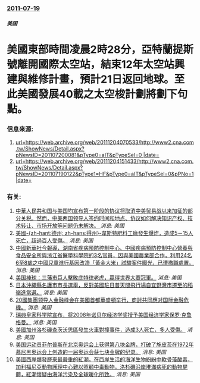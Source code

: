 ### [2011-07-19](/news/2011/07/19/index.md)

##### 美国
#  美國東部時間凌晨2時28分，亞特蘭提斯號離開國際太空站，結束12年太空站興建與維修計畫，預計21日返回地球。至此美國發展40載之太空梭計劃將劃下句點。 




### 信息来源:

1. [url=https://web.archive.org/web/20111204070533/http://www2.cna.com.tw/ShowNews/Detail.aspx?pNewsID=201107200081&pType0=aIT&pTypeSel=0 |date= ](http://www2.cna.com.tw/ShowNews/Detail.aspx?pNewsID=201107200081&pType0=aIT&pTypeSel=0)
2. [url=https://web.archive.org/web/20111204151433/http://www2.cna.com.tw/ShowNews/Detail.aspx?pNewsID=201107190122&pType1=HF&pType0=aIT&pTypeSel=0&pPNo=1 |date= ](http://www2.cna.com.tw/ShowNews/Detail.aspx?pNewsID=201107190122&pType1=HF&pType0=aIT&pTypeSel=0&pPNo=1)

### 有关:

1. [ 中華人民共和国与美国均宣布第一阶段的协议将取消中美贸易战以来加征的部分关税。然而，中美两国领导人签约时间和地点、协议如何解决知识产权、技术转让、市场开放等问题仍未解决。 ](/zh/news/2019/11/7/中華人民共和国与美国均宣布第一阶段的协议将取消中美贸易战以来加征的部分关税-然而-中美两国领导人签约时间和地点-协议如.md) _消息: 美国_
2. [美國-{zh-hant:德州; zh-hans:得州}-韋斯特肥料工廠發生爆炸，造成5－15人死亡，超過百人受傷。](/zh/news/2013/04/17/美國-zh-hant-德州-zh-hans-得州-韋斯特肥料工廠發生爆炸-造成5-15人死亡-超過百人受傷.md) _消息: 美国_
3. [中國新華社今報導，湖南省疾病預防控制中心、中國疾病預防控制中心營養與食品安全所與浙江省醫學科學院的3名官員，因與美國農業部合作，利用24名6至8歲之中國兒童進行基因改造「黃金大米」試驗案件曝光，已遭撤職處置。](/zh/news/2012/12/6/中國新華社今報導-湖南省疾病預防控制中心-中國疾病預防控制中心營養與食品安全所與浙江省醫學科學院的3名官員-因與美國農業.md) _消息: 美国_
4. [美国棒球：三藩市巨人擊敗底特律老虎，贏得世界大賽冠軍。](/zh/news/2012/10/28/美国棒球-三藩市巨人擊敗底特律老虎-贏得世界大賽冠軍.md) _消息: 美国_
5. [ 日本沖繩縣名護市市長選舉，反對美國駐日普天間飛行場自宜野灣市遷至的稻嶺進當選。](/zh/news/2010/01/24/日本沖繩縣名護市市長選舉-反對美國駐日普天間飛行場自宜野灣市遷至的稻嶺進當選.md) _消息: 美国_
6. [20國集團领导人金融峰会在美國首都華盛頓举行，商討共同應对国际金融危機。](/zh/news/2008/11/15/20國集團领导人金融峰会在美國首都華盛頓举行-商討共同應对国际金融危機.md) _消息: 美国_
7. [瑞典皇家科学院宣布，将2008年诺贝尔经济学奖授予美国经济学家保罗·克鲁格曼。](/zh/news/2008/10/13/瑞典皇家科学院宣布-将2008年诺贝尔经济学奖授予美国经济学家保罗-克鲁格曼.md) _消息: 美国_
8. [美國加州洛杉磯查茨沃思區發生火車對撞事件，造成3人死亡，多人受傷。](/zh/news/2008/09/13/美國加州洛杉磯查茨沃思區發生火車對撞事件-造成3人死亡-多人受傷.md) _消息: 美国_
9. [ 美国运动员菲尔普斯在北京奥运会上获得第八块金牌，打破了施皮茨在1972年慕尼黑奥运会上创造的一届奥运会获七块金牌的纪录。](/zh/news/2008/08/17/美国运动员菲尔普斯在北京奥运会上获得第八块金牌-打破了施皮茨在1972年慕尼黑奥运会上创造的一届奥运会获七块金牌的纪录.md) _消息: 美国_
10. [美國西岸爆發歷來最嚴重的紅潮，在西岸生活的海洋生物紛紛中軟骨藻酸毒，加利福尼亞動物護理中心難以照顧中毒動物，洛杉磯沿岸堆滿病死的動物屍體，紅潮懷疑由海洋污染及全球暖化所致。](/zh/news/2007/05/15/美國西岸爆發歷來最嚴重的紅潮-在西岸生活的海洋生物紛紛中軟骨藻酸毒-加利福尼亞動物護理中心難以照顧中毒動物-洛杉磯沿岸堆.md) _消息: 美国_
